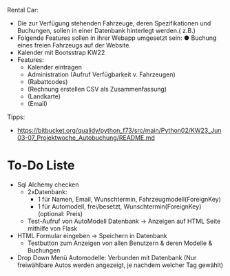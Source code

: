 Rental Car: 
* Die zur Verfügung stehenden Fahrzeuge, deren Spezifikationen und Buchungen, sollen in
einer Datenbank hinterlegt werden.( z.B.)
* Folgende Features sollen in ihrer Webapp umgesetzt sein:
    ● Buchung eines freien Fahrzeugs auf der Website.   
* Kalender mit Bootsstrap KW22
* Features:
    * Kalender eintragen
    * Administration (Aufruf Verfügbarkeit v. Fahrzeugen)
    * (Rabattcodes)
    * (Rechnung erstellen CSV als Zusammenfassung)
    * (Landkarte)
    * (Email)

Tipps:
* https://bitbucket.org/qualidy/python_f73/src/main/Python02/KW23_Jun03-07_Projektwoche_Autobuchung/README.md

# To-Do Liste
* Sql Alchemy checken
    * 2xDatenbank: 
        * 1 für Namen, Email, Wunschtermin, Fahrzeugmodell(ForeignKey)
        * 1 für Automodell, frei/besetzt, Wunschtermin(ForeignKey) (optional: Preis)
    * Test-Aufruf von AutoModell Datenbank -> Anzeigen auf HTML Seite mithilfe von Flask
* HTML Formular eingeben -> Speichern in Datenbank 
    * Testbutton zum Anzeigen von allen Benutzern & deren Modelle & Buchungen
* Drop Down Menü Automodelle: Verbunden mit Datenbank (Nur freiwählbare Autos werden angezeigt, je nachdem welcher Tag gewählt)




